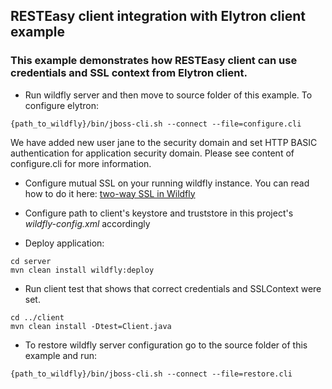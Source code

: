 ## RESTEasy client integration with Elytron client example

### This example demonstrates how RESTEasy client can use credentials and SSL context from Elytron client.

* Run wildfly server and then move to source folder of this example. To configure elytron:
```
{path_to_wildfly}/bin/jboss-cli.sh --connect --file=configure.cli
```

We have added new user jane to the security domain and set HTTP BASIC authentication for application security domain.
Please see content of configure.cli for more information.

* Configure mutual SSL on your running wildfly instance. You can read how to do it here: [two-way SSL in Wildfly](https://docs.jboss.org/author/display/WFLY/Using%20the%20Elytron%20Subsystem.html#110231569_UsingtheElytronSubsystem-EnableTwowaySSL%2FTLSinWildFlyforApplications)

* Configure path to client's keystore and truststore in this project's *wildfly-config.xml* accordingly

* Deploy application:

```
cd server
mvn clean install wildfly:deploy
```

* Run client test that shows that correct credentials and SSLContext were set.

```
cd ../client
mvn clean install -Dtest=Client.java
```

* To restore wildfly server configuration go to the source folder of this example and run:
```
{path_to_wildfly}/bin/jboss-cli.sh --connect --file=restore.cli
```


